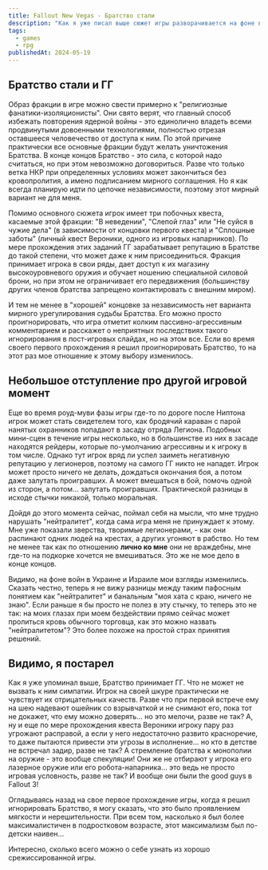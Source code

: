 ```yaml
---
title: Fallout New Vegas - Братство стали
description: "Как я уже писал выше сюжет игры разворачивается на фоне войны между НКР и Легионом. Но на самом деле игроку предоставляется более разнообразный выбор сторон: в финальной битве ГГ может выступить на стороне НКР, Легиона, мистера Хауса (о нем как-нибудь в другой раз) или сам по себе в пользу независимости Нью-Вегаса. После окончания первой роуд-муви фазы игры основной сюжетный квест разветвляется на несколько цепочек заданий в соответствии с выбранной стороной конфликта. У всех них есть общая черта - это знакомство и решение судеб второстепенных фракций игры. Одна из таких второстепенных фракций - это Мохавское отделение Братства стали, о котором я и хотел бы поговорить."
tags:
  - games
  - rpg
publishedAt: 2024-05-19
---
```


## Братство стали и ГГ

Образ фракции в игре можно свести примерно к "религиозные фанатики-изоляционисты". Они свято верят, что главный способ избежать повторения ядерной войны - это единолично владеть всеми продвинутыми довоенными технологиями, полностью отрезая оставшееся человечество от доступа к ним. По этой причине практически все основные фракции будут желать уничтожения Братства. В конце концов Братство - это сила, с которой надо считаться, но при этом невозможно договориться.  Разве что только ветка НКР при определенных условиях может закончиться без кровопролития, а имено подписанием мирного соглашения. Но я как всегда планирую идти по цепочке независимости, поэтому этот мирный вариант не для меня.

Помимо основного сюжета игрок имеет три побочных квеста, касаемые этой фракции: "В неведении", "Слепой глаз" или "Не суйся в чужие дела" (в зависимости от концовки первого квеста) и "Сплошные заботы" (личный квест Вероники, одного из игровых напарников). По мере прохождения этих заданий ГГ зарабатывает репутацию в Братстве до такой степени, что может даже к ним присоединиться. Фракция принимает игрока в свои ряды, дает доступ к их магазину высокоуровневого оружия и обучает ношению специальной силовой брони, но при этом не ограничивает его передвижения (большинству других членов братства запрещено контактировать с внешним миром).

И тем не менее в "хорошей" концовке за независимость нет варианта мирного урегулирования судьбы Братства. Его можно просто проигнорировать, что игра отметит колким пассивно-агрессивным комментарием и расскажет о неприятных последствиях такого игнорирования в пост-игровых слайдах, но на этом все. Если во время своего первого прохождения я решил проигнорировать Братство, то на этот раз мое отношение к этому выбору изменилось.

## Небольшое отступление про другой игровой момент

Еще во время роуд-муви фазы игры где-то по дороге после Ниптона игрок может стать свидетелем того, как бродячий караван с парой нанятых охранников попадают в засаду отряда Легиона. Подобных мини-сцен в течение игры несколько, но в большинстве из них в засаде находятся рейдеры, которые по-умолчанию агрессивны и к игроку в том числе. Однако тут игрок вряд ли успел заиметь негативную репутацию у легионеров, поэтому на самого ГГ никто не нападет. Игрок может просто ничего не делать, дождаться окончания боя, а потом даже залутать проигравших. А может вмешаться в бой, помочь одной из сторон, а потом... залутать проигравших. Практической разницы в исходе стычки никакой, только моральная.

Дойдя до этого момента сейчас, поймал себя на мысли, что мне трудно нарушать "нейтралитет", когда сама игра меня не принуждает к этому. Мне уже показали зверства, творимые легионерами, - как они распинают одних людей на крестах, а других угоняют в рабство. Но тем не менее так как по отношению **лично ко мне** они не враждебны, мне где-то на подкорке хочется не вмешиваться. Это же не мое дело в конце концов.

Видимо, на фоне войн в Украине и Израиле мои взгляды изменились. Сказать честно, теперь я не вижу разницы между таким пафосным понятием как "нейтралитет" и банальным "моя хата с краю, ничего не знаю". Если раньше я бы просто не полез в эту стычку, то теперь это не так: на моих глазах при моем бездействии прямо сейчас может пролиться кровь обычного торговца, как это можно назвать "нейтралитетом"? Это более похоже на простой страх принятия решений.

## Видимо, я постарел

Как я уже упоминал выше, Братство принимает ГГ. Что не может не вызвать к ним симпатии. Игрок на своей шкуре практически не чувствует их отрицательных качеств. Разве что при первой встрече ему на шею надевают ошейник со взрывчаткой и не снимают его, пока тот не докажет, что ему можно доверять... но это мелочи, разве не так? А, ну и еще по мере прохождения квеста Вероники игроку пару раз угрожают расправой, а если у него недостаточно развито красноречие, то даже пытаются привести эти угрозы в исполнение... но кто в детстве не встречал задир, разве не так? А стремление братства к монополии на оружие - это вообще спекуляции! Они же не отбирают у игрока его лазерное оружие или его робота-напарника... это ведь не просто игровая условность, разве не так? И вообще они были the good guys в Fallout 3!

Оглядываясь назад на свое первое прохождение игры, когда я решил игнорировать Братство, я могу сказать, что это было проявлением мягкости и нерешительности. При всем том, насколько я был более максималистичен в подростковом возрасте, этот максимализм был по-детски наивен...

Интересно, сколько всего можно о себе узнать из хорошо срежиссированной игры.
